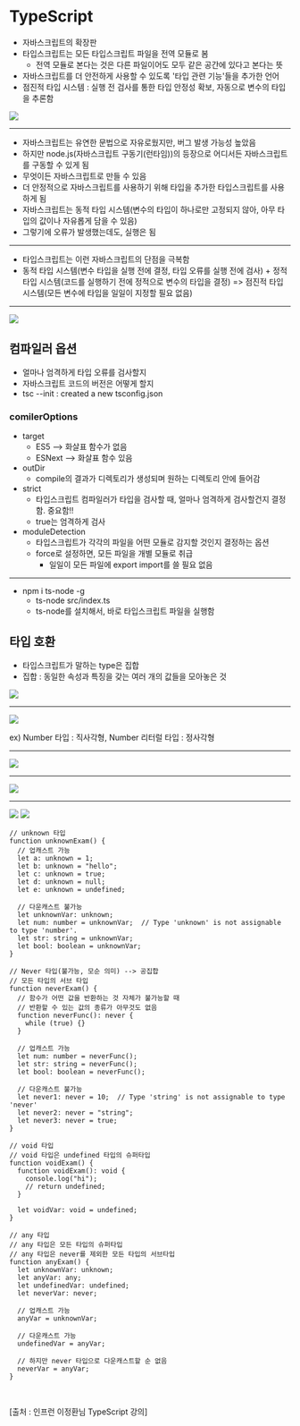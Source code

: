 # TypeScript
- 자바스크립트의 확장판
- 타입스크립트는 모든 타입스크립트 파일을 전역 모듈로 봄  
  - 전역 모듈로 본다는 것은 다른 파일이어도 모두 같은 공간에 있다고 본다는 뜻
- 자바스크립트를 더 안전하게 사용할 수 있도록 '타입 관련 기능'들을 추가한 언어
- 점진적 타입 시스템 : 실행 전 검사를 통한 타입 안정성 확보, 자동으로 변수의 타입을 추론함
<img src="pictures/TypeScript1.PNG">  
<hr>

- 자바스크립트는 유연한 문법으로 자유로웠지만, 버그 발생 가능성 높았음
- 하지만 node.js(자바스크립트 구동기(런타임))의 등장으로 어디서든 자바스크립트를 구동할 수 있게 됨
- 무엇이든 자바스크립트로 만들 수 있음
- 더 안정적으로 자바스크립트를 사용하기 위해 타입을 추가한 타입스크립트를 사용하게 됨
- 자바스크립트는 동적 타입 시스템(변수의 타입이 하나로만 고정되지 않아, 아무 타입의 값이나 자유롭게 담을 수 있음)
- 그렇기에 오류가 발생했는데도, 실행은 됨
<hr>

- 타입스크립트는 이런 자바스크립트의 단점을 극복함
- 동적 타입 시스템(변수 타입을 실행 전에 결정, 타입 오류를 실행 전에 검사) + 정적 타입 시스템(코드를 실행하기 전에 정적으로 변수의 타입을 결정) => 점진적 타입 시스템(모든 변수에 타입을 일일이 지정할 필요 없음)

<hr>
<img src="pictures/TypeScript2.PNG">


## 컴파일러 옵션
- 얼마나 엄격하게 타입 오류를 검사할지
- 자바스크립트 코드의 버전은 어떻게 할지
- tsc --init : created a new tsconfig.json
### comilerOptions
- target
  - ES5 --> 화살표 함수가 없음
  - ESNext --> 화살표 함수 있음
- outDir
  - compile의 결과가 디렉토리가 생성되며 원하는 디렉토리 안에 들어감
- strict
  - 타입스크립트 컴파일러가 타입을 검사할 때, 얼마나 엄격하게 검사할건지 결정함. 중요함!!
  - true는 엄격하게 검사
- moduleDetection
  - 타입스크립트가 각각의 파일을 어떤 모듈로 감지할 것인지 결정하는 옵션
  - force로 설정하면, 모든 파일을 개별 모듈로 취급
    - 일일이 모든 파일에 export import를 쓸 필요 없음
<hr>

- npm i ts-node -g
  - ts-node src/index.ts
  - ts-node를 설치해서, 바로 타입스크립트 파일을 실행함

## 타입 호환
- 타입스크립트가 말하는 type은 집합
- 집합 : 동일한 속성과 특징을 갖는 여러 개의 값들을 모아놓은 것  

<img src="pictures/TypeScript3.PNG">
<hr>
<img src="pictures/TypeScript5.PNG">  

ex) Number 타입 : 직사각형, Number 리터럴 타입 : 정사각형  
<hr>
<img src="pictures/TypeScript6.PNG">
<hr>
<img src="pictures/TypeScript7.PNG">
<hr>
<img src="pictures/TypeScript4.PNG">  
<img src="pictures/TypeScript8.PNG">


```
// unknown 타입
function unknownExam() {
  // 업캐스트 가능
  let a: unknown = 1;
  let b: unknown = "hello";
  let c: unknown = true;
  let d: unknown = null;
  let e: unknown = undefined;

  // 다운캐스트 불가능
  let unknownVar: unknown;
  let num: number = unknownVar;  // Type 'unknown' is not assignable to type 'number'.
  let str: string = unknownVar;
  let bool: boolean = unknownVar;
}

// Never 타입(불가능, 모순 의미) --> 공집합
// 모든 타입의 서브 타입
function neverExam() {
  // 함수가 어떤 값을 반환하는 것 자체가 불가능할 때
  // 반환할 수 있는 값의 종류가 아무것도 없음
  function neverFunc(): never {
    while (true) {}
  }

  // 업캐스트 가능
  let num: number = neverFunc();
  let str: string = neverFunc();
  let bool: boolean = neverFunc();

  // 다운캐스트 불가능
  let never1: never = 10;  // Type 'string' is not assignable to type 'never'
  let never2: never = "string";
  let never3: never = true;
}

// void 타입
// void 타입은 undefined 타입의 슈퍼타입
function voidExam() {
  function voidExam(): void {
    console.log("hi");
    // return undefined;
  }
  
  let voidVar: void = undefined;
}

// any 타입
// any 타입은 모든 타입의 슈퍼타입
// any 타입은 never를 제외한 모든 타입의 서브타입
function anyExam() {
  let unknownVar: unknown;
  let anyVar: any;
  let undefinedVar: undefined;
  let neverVar: never;
  
  // 업캐스트 가능
  anyVar = unknownVar;

  // 다운캐스트 가능
  undefinedVar = anyVar;

  // 하지만 never 타입으로 다운캐스트할 순 없음
  neverVar = anyVar;
}
```

<br>

[출처 : 인프런 이정환님 TypeScript 강의]